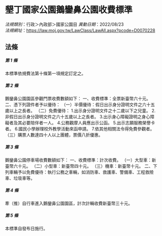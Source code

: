 # 墾丁國家公園鵝鑾鼻公園收費標準

*法規類別*：行政＞內政部＞國家公園目
*異動日期*：2022/08/23  
*法規網址*：https://law.moj.gov.tw/LawClass/LawAll.aspx?pcode=D0070228



## 法條
##### 第 1 條
本標準依規費法第十條第一項規定訂定之。

##### 第 2 條
鵝鑾鼻公園園區參觀門票收費數額如下：
一、收費標準：全票新臺幣六十元。
二、憑下列證件者予以優待：
（一）半價優待：假日出示身分證明文件之六十五歲以上之長者。
（二）免費優待：
1.出示身分證明文件之十二歲以下之兒童。
2.非假日出示身分證明文件之六十五歲以上之長者。
3.出示身心障礙證明之身心障礙者及其必要陪伴者一人。
4.公務觀摩人員應出示公函。
5.出示志願服務榮譽卡者。
6.國民小學辦理校外教學活動來函申請。
7.依其他相關法令得免費參觀者。
（三）購票人數達四十人以上團體，票價八折優惠。


##### 第 3 條
鵝鑾鼻公園停車場收費數額如下：
一、收費標準：計次收費。
（一）大型車：新臺幣六十元。
（二）小型車：新臺幣四十元。
（三）機車：新臺幣十元。
二、下列車輛予以免費優待：執行公務之車輛，如消防車、救護車、警備車、工程救險車、垃圾車等。

##### 第 4 條
牽（推）自行車進入鵝鑾鼻公園園區，計次計輛收費新臺幣三十元。


##### 第 5 條
本標準自發布日施行。



